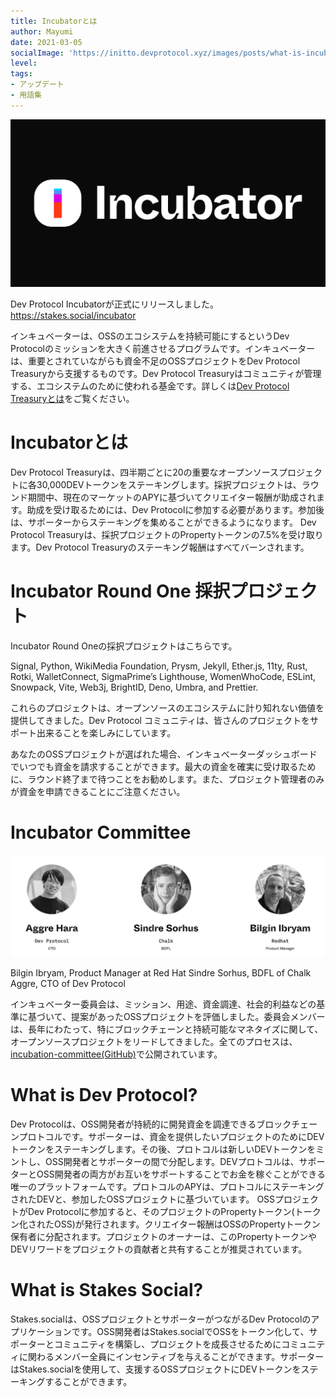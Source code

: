 ```yaml
---
title: Incubatorとは
author: Mayumi
date: 2021-03-05
socialImage: 'https://initto.devprotocol.xyz/images/posts/what-is-incubator/what-is-incubator-jp.png'
level: 
tags:
- アップデート
- 用語集
---
```


![](/images/posts/what-is-incubator/incubator-logo.png)

Dev Protocol Incubatorが正式にリリースしました。https://stakes.social/incubator

インキュベーターは、OSSのエコシステムを持続可能にするというDev Protocolのミッションを大きく前進させるプログラムです。インキュベーターは、重要とされていながらも資金不足のOSSプロジェクトをDev Protocol Treasuryから支援するものです。Dev Protocol Treasuryはコミュニティが管理する、エコシステムのために使われる基金です。詳しくは[Dev Protocol Treasuryとは](https://initto.devprotocol.xyz/ja/posts/what-is-treasury/)をご覧ください。


# Incubatorとは 

Dev Protocol Treasuryは、四半期ごとに20の重要なオープンソースプロジェクトに各30,000DEVトークンをステーキングします。採択プロジェクトは、ラウンド期間中、現在のマーケットのAPYに基づいてクリエイター報酬が助成されます。助成を受け取るためには、Dev Protocolに参加する必要があります。参加後は、サポーターからステーキングを集めることができるようになります。
Dev Protocol Treasuryは、採択プロジェクトのPropertyトークンの7.5%を受け取ります。Dev Protocol Treasuryのステーキング報酬はすべてバーンされます。


# Incubator Round One 採択プロジェクト

Incubator Round Oneの採択プロジェクトはこちらです。

Signal, Python, WikiMedia Foundation, Prysm, Jekyll, Ether.js, 11ty, Rust, Rotki, WalletConnect, SigmaPrime’s Lighthouse, WomenWhoCode, ESLint, Snowpack, Vite, Web3j, BrightID, Deno, Umbra, and Prettier. 

これらのプロジェクトは、オープンソースのエコシステムに計り知れない価値を提供してきました。Dev Protocol コミュニティは、皆さんのプロジェクトをサポート出来ることを楽しみにしています。

あなたのOSSプロジェクトが選ばれた場合、インキュベーターダッシュボードでいつでも資金を請求することができます。最大の資金を確実に受け取るために、ラウンド終了まで待つことをお勧めします。また、プロジェクト管理者のみが資金を申請できることにご注意ください。


# Incubator Committee 

![](/images/posts/what-is-incubator/incubator-committee.png)

Bilgin Ibryam, Product Manager at Red Hat
Sindre Sorhus, BDFL of Chalk
Aggre, CTO of Dev Protocol

インキュベーター委員会は、ミッション、用途、資金調達、社会的利益などの基準に基づいて、提案があったOSSプロジェクトを評価しました。委員会メンバーは、長年にわたって、特にブロックチェーンと持続可能なマネタイズに関して、オープンソースプロジェクトをリードしてきました。全てのプロセスは、[incubation-committee(GitHub)](https://github.com/dev-protocol/incubation-committee)で公開されています。


# What is Dev Protocol?
Dev Protocolは、OSS開発者が持続的に開発資金を調達できるブロックチェーンプロトコルです。サポーターは、資金を提供したいプロジェクトのためにDEVトークンをステーキングします。その後、プロトコルは新しいDEVトークンをミントし、OSS開発者とサポーターの間で分配します。DEVプロトコルは、サポーターとOSS開発者の両方がお互いをサポートすることでお金を稼ぐことができる唯一のプラットフォームです。プロトコルのAPYは、プロトコルにステーキングされたDEVと、参加したOSSプロジェクトに基づいています。
OSSプロジェクトがDev Protocolに参加すると、そのプロジェクトのPropertyトークン(トークン化されたOSS)が発行されます。クリエイター報酬はOSSのPropertyトークン保有者に分配されます。プロジェクトのオーナーは、このPropertyトークンやDEVリワードをプロジェクトの貢献者と共有することが推奨されています。

# What is Stakes Social?
Stakes.socialは、OSSプロジェクトとサポーターがつながるDev Protocolのアプリケーションです。OSS開発者はStakes.socialでOSSをトークン化して、サポーターとコミュニティを構築し、プロジェクトを成長させるためにコミュニティに関わるメンバー全員にインセンティブを与えることができます。サポーターはStakes.socialを使用して、支援するOSSプロジェクトにDEVトークンをステーキングすることができます。
